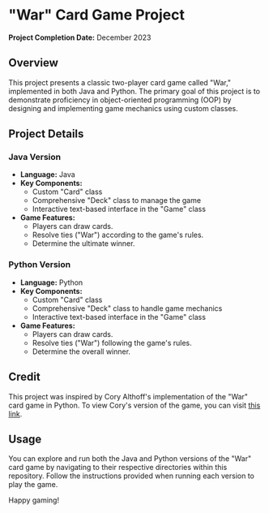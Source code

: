 # "War" Card Game Project

**Project Completion Date:** December 2023

## Overview

This project presents a classic two-player card game called "War," implemented in both Java and Python. The primary goal of this project is to demonstrate proficiency in object-oriented programming (OOP) by designing and implementing game mechanics using custom classes.

## Project Details

### Java Version

- **Language:** Java
- **Key Components:** 
  - Custom "Card" class
  - Comprehensive "Deck" class to manage the game
  - Interactive text-based interface in the "Game" class
- **Game Features:**
  - Players can draw cards.
  - Resolve ties ("War") according to the game's rules.
  - Determine the ultimate winner.
  
### Python Version

- **Language:** Python
- **Key Components:**
  - Custom "Card" class
  - Comprehensive "Deck" class to handle game mechanics
  - Interactive text-based interface in the "Game" class
- **Game Features:**
  - Players can draw cards.
  - Resolve ties ("War") following the game's rules.
  - Determine the overall winner.

## Credit

This project was inspired by Cory Althoff's implementation of the "War" card game in Python. To view Cory's version of the game, you can visit [this link](http://tinyurl.com/h9q2cpc).

## Usage

You can explore and run both the Java and Python versions of the "War" card game by navigating to their respective directories within this repository. Follow the instructions provided when running each version to play the game.


Happy gaming!

